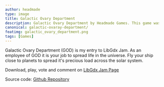 ```yaml
---
author: headmade
type: image
title: Galactic Ovary Department
description: Galactic Ovary Department by Headmade Games. This game was made for LibGdx Jam.
canonical: galactic-ovaray-department/
featimg: galactic_ovary_department.png
tags: [Games]
---
```


Galactic Ovary Department (GOD) is my entry to LibGdx Jam. As an employee of GOD it is your job to spread life in the universe. Fly your ship close to planets to spread it's precious load across the solar system.

Download, play, vote and comment on <a href="http://itch.io/jam/libgdxjam/rate/51252">LibGdx Jam Page</a>

Source code: <a href="https://github.com/headmadegames/God">Github Repository</a>
